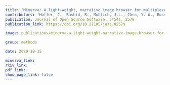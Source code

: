 ```yaml
---
title: 'Minerva: A light-weight, narrative image browser for multiplexed tissue images.'
contributors: 'Hoffer, J., Rashid, R., Muhlich, J.L., Chen, Y.-A., Russell, D.P.W., Ruokonen, J., Krueger, R., Pfister, H., Santagata, S., & Sorger, P.K. (2020).'
publication: Journal of Open Source Software, 5(54), 2579
publication_link: https://doi.org/10.21105/joss.02579

image: publications/minerva-a-light-weight-narrative-image-browser-for-multiplexed-tissue-images.PNG

group: methods

date: 2020-10-15

minerva_link:
rxiv_link: 
pdf_link:
show_page_link: false
---
```

